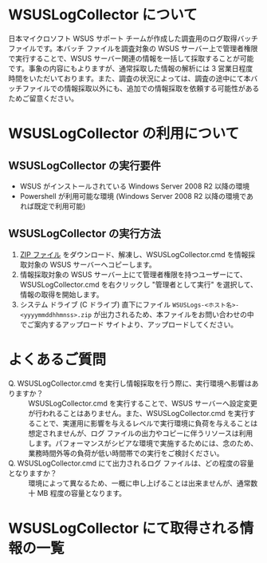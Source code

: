 # WSUSLogCollector について
日本マイクロソフト WSUS サポート チームが作成した調査用のログ取得バッチファイルです。本バッチ ファイルを調査対象の WSUS サーバー上で管理者権限で実行することで、WSUS サーバー関連の情報を一括して採取することが可能です。事象の内容にもよりますが、通常採取した情報の解析には 3 営業日程度時間をいただいております。また、調査の状況によっては、調査の途中にて本バッチファイルでの情報採取以外にも、追加での情報採取を依頼する可能性があるためご留意ください。

# WSUSLogCollector の利用について
## WSUSLogCollector の実行要件
- WSUS がインストールされている Windows Server 2008 R2 以降の環境
- Powershell が利用可能な環境 (Windows Server 2008 R2 以降の環境であれば既定で利用可能)

## WSUSLogCollector の実行方法
1. [ZIP ファイル](http://tmp) をダウンロード、解凍し、WSUSLogCollector.cmd を情報採取対象の WSUS サーバーへコピーします。
2. 情報採取対象の WSUS サーバー上にて管理者権限を持つユーザーにて、WSUSLogCollector.cmd を右クリックし "管理者として実行" を選択して、情報の取得を開始します。
3. システム ドライブ (C ドライブ) 直下にファイル `WSUSLogs-<ホスト名>-<yyyymmddhhmnss>.zip` が出力されるため、本ファイルをお問い合わせの中でご案内するアップロード サイトより、アップロードしてください。

# よくあるご質問
<dl>
    <dt>Q. WSUSLogCollector.cmd を実行し情報採取を行う際に、実行環境へ影響はありますか？</dt>
    <dd>WSUSLogCollector.cmd を実行することで、WSUS サーバーへ設定変更が行われることはありません。また、WSUSLogCollector.cmd を実行することで、実運用に影響を与えるレベルで実行環境に負荷を与えることは想定されませんが、ログ ファイルの出力やコピーに伴うリソースは利用します。パフォーマンスがシビアな環境で実施するためには、念のため、業務時間外等の負荷が低い時間帯での実行をご検討ください。</dd>
    <dt>Q. WSUSLogCollector.cmd にて出力されるログ ファイルは、どの程度の容量となりますか？</dt>
    <dd>環境によって異なるため、一概に申し上げることは出来ませんが、通常数十 MB 程度の容量となります。</dd>
</dl> 

# WSUSLogCollector にて取得される情報の一覧

